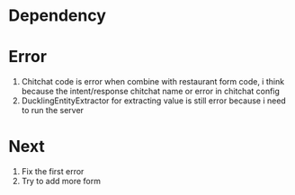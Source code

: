 # Dependency

# Error
1. Chitchat code is error when combine with restaurant form code, i think because the intent/response chitchat name or error in chitchat config
2. DucklingEntityExtractor for extracting value is still error because i need to run the server 

# Next
1. Fix the first error
2. Try to add more form